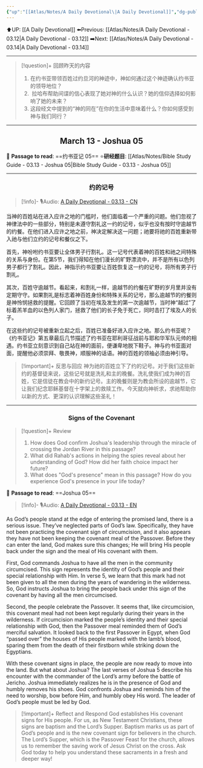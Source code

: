 ```yaml
---
{"up":"[[Atlas/Notes/A Daily Devotional\|A Daily Devotional]]","dg-publish":true,"permalink":"/atlas/notes/a-daily-devotional-03-13/","dgPassFrontmatter":true}
---
```


 ⬆️UP: [[A Daily Devotional]]
⬅️Previous: [[Atlas/Notes/A Daily Devotional - 03.12\|A Daily Devotional - 03.12]]
➡️Next: [[Atlas/Notes/A Daily Devotional - 03.14\|A Daily Devotional - 03.14]]

---

> [!question]+ 回顾昨天的内容
> 1. ⁠在约书亚带领百姓过约旦河的神迹中，神如何通过这个神迹确认约书亚的领导地位？ 
> 2. ⁠ ⁠拉哈布帮助间谍的信心表现了她对神的什么认识？她的信仰选择如何影响了她的未来？
> 3. ⁠这段经文中提到的“神的同在”在你的生活中意味着什么？你如何感受到神与我们同行？




---
## <center>March 13 - Joshua 05</center>

📖 **Passage to read**: ==约书亚记 05==
⭐**研经题目**: [[Atlas/Notes/Bible Study Guide - 03.13 - Joshua 05\|Bible Study Guide - 03.13 - Joshua 05]]

---
### <center>约的记号</center>

> [!info]- 🎙️Audio: [A Daily Devotional - 03.13 - CN]()

当神的百姓站在进入应许之地的门槛时，他们面临着一个严重的问题。他们忽视了神律法中的一些部分，特别是未遵守割礼这一约的记号，似乎也没有按时守逾越节的约餐。在他们进入应许之地之前，神决定解决这一问题；祂要将祂的百姓重新带入祂与他们立约的记号和餐仪之下。

首先，神吩咐约书亚要让全体男子行割礼。这一记号代表着神的百姓和祂之间特殊的关系与身份。在第5节，我们得知在他们漫长的旷野漂流中，并不是所有以色列男子都行了割礼。因此，神指示约书亚要让百姓恢复这一约的记号，将所有男子行割礼。

其次，百姓守逾越节。看起来，和割礼一样，逾越节的约餐在旷野的岁月里并没有定期守守。如果割礼是标志着神百姓身份和特殊关系的记号，那么逾越节的约餐则是神怜悯拯救的提醒。它回顾了当初在埃及发生的第一次逾越节，当时神“越过”了标着羔羊血的以色列人家门，拯救了他们的长子免于死亡，同时击打了埃及人的长子。

在这些约的记号被重新立起之后，百姓已准备好进入应许之地。那么约书亚呢？《约书亚记》第五章最后几节描述了约书亚在耶利哥征战前与耶和华军队元帅的相遇。约书亚立刻意识到自己站在神的面前，便谦卑地脱下鞋子。神与约书亚面对面，提醒他必须崇拜、敬畏神，顺服神的话语。神的百姓的领袖必须由神引导。

> [!important]+ 反思与回应
神为祂的百姓立下了约的记号。对于我们这些新约的基督徒来说，这些记号就是洗礼和主的晚餐。洗礼使我们成为神的百姓，它是信徒在教会中的新约记号。主的晚餐则是为教会所设的逾越节，它让我们纪念耶稣基督在十字架上的救赎工作。今天就向神祈求，求祂帮助你以新的方式、更深的认识理解这些圣礼！



---
### <center>Signs of the Covenant</center>

> [!question]+ Review
> 1. ⁠How does God confirm Joshua's leadership through the miracle of crossing the Jordan River in this passage?
> 2. What did Rahab's actions in helping the spies reveal about her understanding of God? How did her faith choice impact her future?
> 3. ⁠What does "God's presence" mean in this passage? How do you experience God's presence in your life today?

📖 **Passage to read**: ==Joshua 05==

> [!info]- 🎙️Audio: [A Daily Devotional - 03.13 - EN]()  

As God’s people stand at the edge of entering the promised land, there is a serious issue. They’ve neglected parts of God’s law. Specifically, they have not been practicing the covenant sign of circumcision, and it also appears they have not been keeping the covenant meal of the Passover. Before they can enter the land, God makes sure this changes; He will bring His people back under the sign and the meal of His covenant with them.

First, God commands Joshua to have all the men in the community circumcised. This sign represents the identity of God’s people and their special relationship with Him. In verse 5, we learn that this mark had not been given to all the men during the years of wandering in the wilderness. So, God instructs Joshua to bring the people back under this sign of the covenant by having all the men circumcised.

Second, the people celebrate the Passover. It seems that, like circumcision, this covenant meal had not been kept regularly during their years in the wilderness. If circumcision marked the people’s identity and their special relationship with God, then the Passover meal reminded them of God’s merciful salvation. It looked back to the first Passover in Egypt, when God “passed over” the houses of His people marked with the lamb’s blood, sparing them from the death of their firstborn while striking down the Egyptians.

With these covenant signs in place, the people are now ready to move into the land. But what about Joshua? The last verses of Joshua 5 describe his encounter with the commander of the Lord’s army before the battle of Jericho. Joshua immediately realizes he is in the presence of God and humbly removes his shoes. God confronts Joshua and reminds him of the need to worship, bow before Him, and humbly obey His word. The leader of God’s people must be led by God.

> [!important]+ Reflect and Respond
God establishes His covenant signs for His people. For us, as New Testament Christians, these signs are baptism and the Lord’s Supper. Baptism marks us as part of God’s people and is the new covenant sign for believers in the church. The Lord’s Supper, which is the Passover Feast for the church, allows us to remember the saving work of Jesus Christ on the cross. Ask God today to help you understand these sacraments in a fresh and deeper way!





























